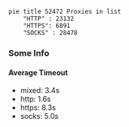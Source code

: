 
```mermaid
pie title 52472 Proxies in list
    "HTTP" : 23132
    "HTTPS": 6891
    "SOCKS" : 28478
```

### Some Info
#### Average Timeout

- mixed: 3.4s
- http: 1.6s
- https: 8.3s
- socks: 5.0s